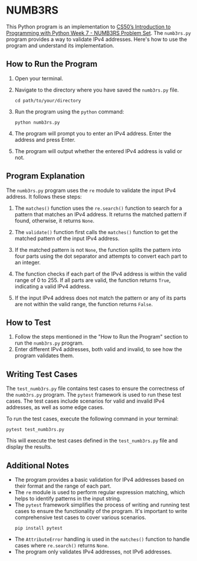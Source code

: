 # NUMB3RS

This Python program is an implementation to [CS50’s Introduction to Programming with Python Week 7 - NUMB3RS Problem Set](https://cs50.harvard.edu/python/2022/psets/7/numb3rs/). The `numb3rs.py` program provides a way to validate IPv4 addresses. Here's how to use the program and understand its implementation.

## How to Run the Program

1. Open your terminal.
2. Navigate to the directory where you have saved the `numb3rs.py` file.

   ```
   cd path/to/your/directory
   ```

3. Run the program using the `python` command:

   ```
   python numb3rs.py
   ```

4. The program will prompt you to enter an IPv4 address. Enter the address and press Enter.
5. The program will output whether the entered IPv4 address is valid or not.

## Program Explanation

The `numb3rs.py` program uses the `re` module to validate the input IPv4 address. It follows these steps:

1. The `matches()` function uses the `re.search()` function to search for a pattern that matches an IPv4 address. It returns the matched pattern if found, otherwise, it returns `None`.

2. The `validate()` function first calls the `matches()` function to get the matched pattern of the input IPv4 address.

3. If the matched pattern is not `None`, the function splits the pattern into four parts using the dot separator and attempts to convert each part to an integer.

4. The function checks if each part of the IPv4 address is within the valid range of 0 to 255. If all parts are valid, the function returns `True`, indicating a valid IPv4 address.

5. If the input IPv4 address does not match the pattern or any of its parts are not within the valid range, the function returns `False`.

## How to Test

1. Follow the steps mentioned in the "How to Run the Program" section to run the `numb3rs.py` program.
2. Enter different IPv4 addresses, both valid and invalid, to see how the program validates them.

## Writing Test Cases

The `test_numb3rs.py` file contains test cases to ensure the correctness of the `numb3rs.py` program. The `pytest` framework is used to run these test cases. The test cases include scenarios for valid and invalid IPv4 addresses, as well as some edge cases.

To run the test cases, execute the following command in your terminal:

```
pytest test_numb3rs.py
```

This will execute the test cases defined in the `test_numb3rs.py` file and display the results.

## Additional Notes

- The program provides a basic validation for IPv4 addresses based on their format and the range of each part.
- The `re` module is used to perform regular expression matching, which helps to identify patterns in the input string.
- The `pytest` framework simplifies the process of writing and running test cases to ensure the functionality of the program. It's important to write comprehensive test cases to cover various scenarios.
  ```
  pip install pytest
  ```
- The `AttributeError` handling is used in the `matches()` function to handle cases where `re.search()` returns `None`.
- The program only validates IPv4 addresses, not IPv6 addresses.